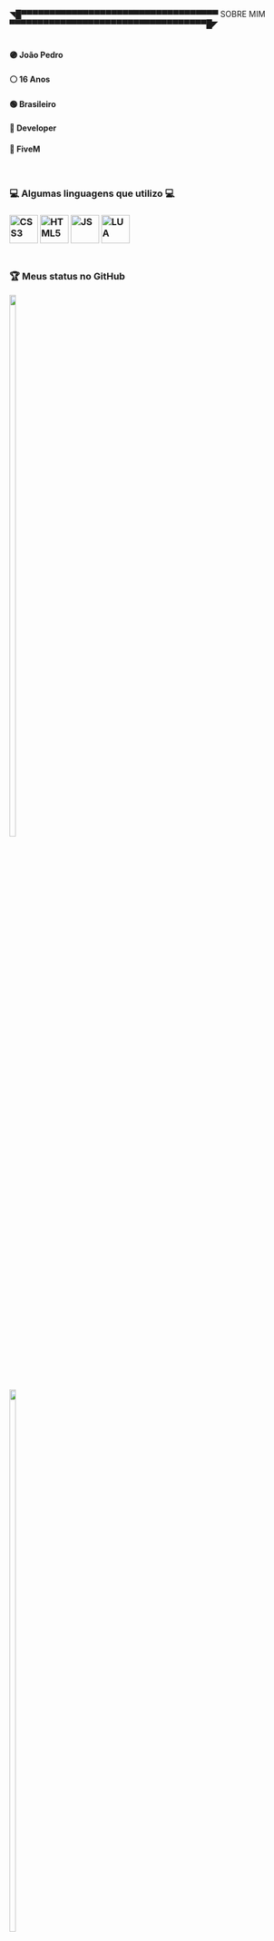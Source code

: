 ◥█▀▀▀▀▀▀▀▀▀▀▀▀▀▀▀▀▀▀▀▀▀▀▀▀▀▀▀▀▀▀▀▀▀▀▀ SOBRE MIM ▀▀▀▀▀▀▀▀▀▀▀▀▀▀▀▀▀▀▀▀▀▀▀▀▀▀▀▀▀▀▀▀▀▀▀█◤
<br>
<br>
<div>
<h4>🟣 João Pedro</h4>
<h4>⚪ 16 Anos</h4>
<h4>🟢 Brasileiro</h4>
<h4>🔵 Developer</h4>
<h4>🔴 FiveM</h4>
</div>
<br>
<h3>💻 Algumas linguagens que utilizo 💻<h3>
<div style="display: inline_block;">
<img height="50" width="50" title="CSS3" src="https://cdn.jsdelivr.net/gh/devicons/devicon/icons/css3/css3-original-wordmark.svg" />
<img height="50" width="50" title="HTML5" src="https://cdn.jsdelivr.net/gh/devicons/devicon/icons/html5/html5-original-wordmark.svg" />
<img height="50" width="50" title="JS" src="https://cdn.jsdelivr.net/gh/devicons/devicon/icons/javascript/javascript-original.svg" />
<img height="50" width="50" title="LUA" src="https://cdn.jsdelivr.net/gh/devicons/devicon/icons/lua/lua-original-wordmark.svg" />
</div>
<br>
<h3>🏆 Meus status no GitHub</h3>
 <div style="display: inline-block;">
  <img width="49.5%" src="https://github-readme-stats.vercel.app/api?username=peaaky&show_icons=true&include_all_commits=true&count_private=true&theme=dark&title_color=4505e6&icon_color=4505e6&border_color=4505e6&bg_color=0b0124"/>
  <img width="49.5%" src="https://github-readme-stats.vercel.app/api/top-langs/?username=peaaky&layout=compact&theme=dark&title_color=4505e6&icon_color=4505e6&border_color=4505e6&bg_color=0b0124&count_private=true"/>
</div>
<img width="100%" src="https://activity-graph.herokuapp.com/graph?username=peaaky&layout=compact&langs_count=4&theme=dark&border_color=4505e6&bg_color=0b0124&color=4505e6&line=4505e6" />
<br>
◢█▄▄▄▄▄▄▄▄▄▄▄▄▄▄▄▄▄▄▄▄▄▄▄▄▄▄▄▄▄▄▄▄▄▄▄▄▄▄▄▄▄▄▄▄▄▄▄▄▄▄▄▄▄▄▄▄▄▄▄▄▄▄▄▄▄▄▄▄▄▄▄▄▄▄▄▄▄▄▄▄▄▄▄▄█◣
